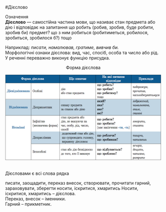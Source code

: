 #Дiєслово

<div class="eoz-wrap">
<span class="eoz">Означення</span>
<div class="eoz-text">
<strong>Дiєслово</strong> — самостiйна частина мови, що називає стан предмета або дiю i вiдповiдає на запитання <span class="p1">що робить (робив, зробив, буде робити, зробив би) предмет? що з ним робиться (робитиметься, робилося, зробиться, зробилося б?)</span> тощо
</div>
</div>


Наприклад: <i>писати, намалював, гратиме, вивчив би.</i><br>
Морфологiчнi ознаки дiєслова: вид, час, спосiб, особа та число або
рiд.<br>
У реченнi переважно виконує функцiю присудка.

<p style="text-align:center;"><span class="p1">Форма дієслова</span></p>

<div class="center">
<img src="../pics/10/1.png" width="800px" class="center"/>
</div>
<br>


<quiz> 
    <question>
       <p>Дієсловами є всі слова рядка</p>
           <answer>писати, заощадити, переказ</answer>
           <answer>внесок, створювати, прочитати</answer>
           <answer>гарний, зараховувати, зберегти</answer>
           <answer correct>носити, іскритися, хмаритись</answer>
      <explanation>
Носити, іскритися, хмаритись – дієслова.<br>
Переказ, внесок – іменники.<br>
Гарний – прикметник. 
</explanation>
    </question>
</quiz> 
